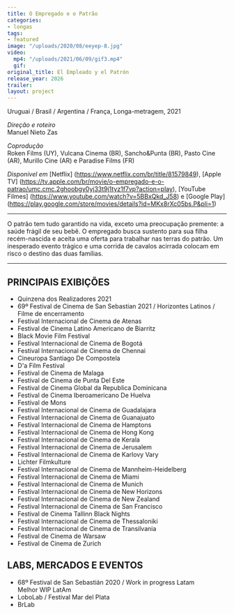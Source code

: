 ```yaml
---
title: O Empregado e o Patrão
categories:
- longas
tags:
- featured
image: "/uploads/2020/08/eeyep-8.jpg"
video:
  mp4: "/uploads/2021/06/09/gif3.mp4"
  gif: 
original_title: El Empleado y el Patrón
release_year: 2026
trailer: 
layout: project
---
```


Uruguai / Brasil / Argentina / França, Longa-metragem, 2021

_Direção e roteiro_  
Manuel Nieto Zas

_Coprodução_  
Roken Films (UY), Vulcana Cinema (BR), Sancho&Punta (BR), Pasto Cine (AR), Murillo Cine (AR) e Paradise Films (FR)

_Disponível em_
[Netflix] (https://www.netflix.com/br/title/81579849), [Apple TV] (https://tv.apple.com/br/movie/o-empregado-e-o-patrao/umc.cmc.2ghoobgy0yj33t9j1tyz1f7vp?action=play), [YouTube Filmes] (https://www.youtube.com/watch?v=5BBxQkd_J58) e [Google Play] (https://play.google.com/store/movies/details?id=MKx8rXc05bs.P&pli=1)

***

O patrão tem tudo garantido na vida, exceto uma preocupação premente: a saúde frágil de seu bebê. O empregado busca sustento para sua filha recém-nascida e aceita uma oferta para trabalhar nas terras do patrão. Um inesperado evento trágico e uma corrida de cavalos acirrada colocam em risco o destino das duas famílias.

***

## PRINCIPAIS EXIBIÇÕES

* Quinzena dos Realizadores 2021
* 69º Festival de Cinema de San Sebastian 2021 / Horizontes Latinos / Filme de encerramento
* Festival Internacional de Cinema de Atenas
* Festival de Cinema Latino Americano de Biarritz
* Black Movie Film Festival
* Festival Internacional de Cinema de Bogotá
* Festival Internacional de Cinema de Chennai
* Cineuropa Santiago De Compostela
* D'a Film Festival
* Festival de Cinema de Malaga
* Festival de Cinema de Punta Del Este
* Festival de Cinema Global da Republica Dominicana
* Festival de Cinema Iberoamericano De Huelva
* Festival de Mons
* Festival Internacional de Cinema de Guadalajara
* Festival Internacional de Cinema de Guanajuato
* Festival Internacional de Cinema de Hamptons
* Festival Internacional de Cinema de Hong Kong
* Festival Internacional de Cinema de Kerala
* Festival Internacional de Cinema de Jerusalem
* Festival Internacional de Cinema de Karlovy Vary
* Lichter Filmkulture
* Festival Internacional de Cinema de Mannheim-Heidelberg
* Festival Internacional de Cinema de Miami
* Festival Internacional de Cinema de Munich
* Festival Internacional de Cinema de New Horizons
* Festival Internacional de Cinema de New Zealand
* Festival Internacional de Cinema de San Francisco
* Festival de Cinema Tallinn Black Nights
* Festival Internacional de Cinema de Thessaloniki
* Festival Internacional de Cinema de Transilvania
* Festival de Cinema de Warsaw
* Festival de Cinema de Zurich

## LABS, MERCADOS E EVENTOS

* 68º Festival de San Sebastián 2020 / Work in progress Latam  
  Melhor WIP LatAm
* LoboLab / Festival Mar del Plata
* BrLab